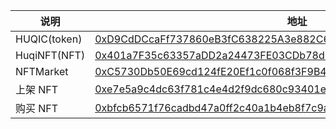 | 说明       | 地址                                                         |
| ---------- | ------------------------------------------------------------ |
| HUQIC(token) | [0xD9CdDCcaFf737860eB3fC638225A3e882C65625a](https://sepolia.etherscan.io/address/0xD9CdDCcaFf737860eB3fC638225A3e882C65625a)                   |
| HuqiNFT(NFT)   |   [0x401a7F35c63357aDD2a24473FE03CDb78dB2aa71](https://sepolia.etherscan.io/address/0x401a7F35c63357aDD2a24473FE03CDb78dB2aa71)                 |
| NFTMarket  |  [0xC5730Db50E69cd124fE20Ef1c0f068f3F9B4Ce74](https://sepolia.etherscan.io/address/0xC5730Db50E69cd124fE20Ef1c0f068f3F9B4Ce74#nfttransfers)               |
| 上架 NFT   |  [0xe7e5a9c4dc63f781c4e4d2f9dc680c93401e9b3e4d929fce1acd028d129b8530](https://sepolia.etherscan.io/tx/0xe7e5a9c4dc63f781c4e4d2f9dc680c93401e9b3e4d929fce1acd028d129b8530) |
| 购买 NFT   |  [0xbfcb6571f76cadbd47a0ff2c40a1b4eb8f7c9a54de6ce63c09df9599df08c528](https://sepolia.etherscan.io/tx/0xbfcb6571f76cadbd47a0ff2c40a1b4eb8f7c9a54de6ce63c09df9599df08c528)|